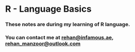 # R - Language Basics


### These notes are during my learning of R language.
### You can contact me at rehan@infamous.ae, rehan_manzoor@outlook.com